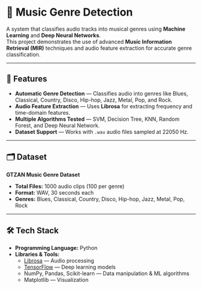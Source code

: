 # 🎵 Music Genre Detection
A system that classifies audio tracks into musical genres using **Machine Learning** and **Deep Neural Networks**.  
This project demonstrates the use of advanced **Music Information Retrieval (MIR)** techniques and audio feature extraction for accurate genre classification.

---

## 🎯 Features
- **Automatic Genre Detection** — Classifies audio into genres like Blues, Classical, Country, Disco, Hip-hop, Jazz, Metal, Pop, and Rock.
- **Audio Feature Extraction** — Uses **Librosa** for extracting frequency and time-domain features.
- **Multiple Algorithms Tested** — SVM, Decision Tree, KNN, Random Forest, and Deep Neural Network.
- **Dataset Support** — Works with `.wav` audio files sampled at 22050 Hz.

---

## 🗂 Dataset
**GTZAN Music Genre Dataset**  
- **Total Files:** 1000 audio clips (100 per genre)  
- **Format:** WAV, 30 seconds each  
- **Genres:** Blues, Classical, Country, Disco, Hip-hop, Jazz, Metal, Pop, Rock  

---

## 🛠 Tech Stack
- **Programming Language:** Python
- **Libraries & Tools:**
  - [Librosa](https://librosa.org/) — Audio processing
  - [TensorFlow](https://www.tensorflow.org/) — Deep learning models
  - NumPy, Pandas, Scikit-learn — Data manipulation & ML algorithms
  - Matplotlib — Visualization

